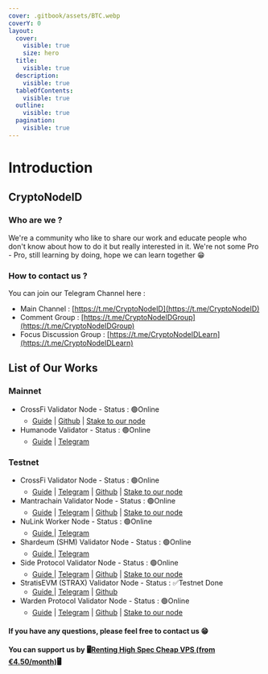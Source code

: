 ```yaml
---
cover: .gitbook/assets/BTC.webp
coverY: 0
layout:
  cover:
    visible: true
    size: hero
  title:
    visible: true
  description:
    visible: true
  tableOfContents:
    visible: true
  outline:
    visible: true
  pagination:
    visible: true
---
```


# Introduction

## CryptoNodeID

### Who are we ?

We're a community who like to share our work and educate people who don't know about how to do it but really interested in it. We're not some Pro - Pro, still learning by doing, hope we can learn together 😁

### How to contact us ?

You can join our Telegram Channel here :

* Main Channel : [https://t.me/CryptoNodeID](https://t.me/CryptoNodeID)
* Comment Group : [https://t.me/CryptoNodeIDGroup](https://t.me/CryptoNodeIDGroup)
* Focus Discussion Group : [https://t.me/CryptoNodeIDLearn](https://t.me/CryptoNodeIDLearn)

## List of Our Works

### Mainnet

* <img src=".gitbook/assets/CrossFi Logo.png" alt="" data-size="line">CrossFi Validator Node - Status : 🟢Online
  * [Guide](mainnet/crossfi/) | [Github](https://github.com/CryptoNodeID/crossfi) | [Stake to our node](https://explorer.cryptonode.id/crossfi/staking/mxvaloper1r4c4ggz5t643kqgnjt9jww42lzfy03ktusuduc)
* <img src=".gitbook/assets/humanode.png" alt="" data-size="line">Humanode Validator - Status : 🟢Online
  * [Guide](mainnet/humanode/) | [Telegram](https://t.me/CryptoNodeID/77)

### Testnet

* <img src=".gitbook/assets/CrossFi Logo (1).png" alt="" data-size="line">CrossFi Validator Node - Status : 🟢Online
  * [Guide](testnet/crossfi/) | [Telegram](https://t.me/CryptoNodeID/44) | [Github](https://github.com/CryptoNodeID/crossfi) | [Stake to our node](https://testnet.cryptonode.id/crossfi/staking/mxvaloper17rcy08cjnwsagglylmclfx85j8ss9lepvd4jdu)
* <img src=".gitbook/assets/mantra (2).png" alt="" data-size="line">Mantrachain Validator Node - Status : 🟢Online
  * [Guide](testnet/mantrachain/) | [Telegram](https://t.me/CryptoNodeID/121) | [Github](https://github.com/CryptoNodeID/mantrachain) | [Stake to our node](https://testnet.cryptonode.id/mantrachain/staking/mantravaloper1r4u3pr2c4vcjwehvw6u56t98zducjsy7qzy0z7)
* <img src=".gitbook/assets/image (2).png" alt="" data-size="line">NuLink Worker Node - Status : 🟢Online
  * [Guide ](testnet/nulink.md)| [Telegram](https://t.me/CryptoNodeID/21)
* <img src=".gitbook/assets/shardeum.png" alt="" data-size="line">Shardeum (SHM) Validator Node - Status : 🟢Online
  * [Guide ](testnet/shardeum.md)| [Telegram](https://t.me/CryptoNodeID/9)
* <img src=".gitbook/assets/sideprotocol.png" alt="" data-size="line">Side Protocol Validator Node - Status : 🟢Online
  * [Guide ](testnet/side-protocol/)| [Telegram](https://t.me/CryptoNodeID/24) | [Github](https://github.com/CryptoNodeID/side) | [Stake to our node](https://testnet.cryptonode.id/side/staking/bcvaloper1v78p2r3swe46ygjey2dt57pmpsgl2nl25kzrv5)
* <img src=".gitbook/assets/image (1).png" alt="" data-size="line">StratisEVM (STRAX) Validator Node - Status : ✅Testnet Done
  * [Guide ](testnet/stratis-evm.md)| [Telegram](https://t.me/CryptoNodeID/8) | [Github](https://github.com/CryptoNodeID/stratisEVM)
* <img src=".gitbook/assets/warden.png" alt="" data-size="line">Warden Protocol Validator Node - Status : 🟢Online
  * [Guide](testnet/warden-protocol/) | [Telegram](https://t.me/CryptoNodeID/126) | [Github](https://github.com/CryptoNodeID/warden) | [Stake to our node](https://testnet.cryptonode.id/warden/staking/wardenvaloper1snltatg5pwrukrlpxy4zwerqds7za8txgl6jeq)

#### If you have any questions, please feel free to contact us 😁

#### You can support us by 🖥️[Renting High Spec Cheap VPS (from €4.50/month)](https://www.jdoqocy.com/4q65iqzwqyDFEFFELFINDFHIMIHNM?sid=telegram)🖥️
